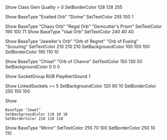 Show
    Class Gem
    Quality > 0
    SetBorderColor 128 128 255
 
Show
    BaseType "Exalted Orb" "Divine"
    SetTextColor 255 100 1
 
Show
    BaseType "Chaos Orb" "Regal Orb" "Gemcutter's Prism"
    SetTextColor 190 100 71
Show
    BaseType "Vaal Orb"
    SetTextColor 240 40 40
 
 
Show
    BaseType "Jeweller's Orb" "Orb of Regret" "Orb of Fusing" "Scouring"
    SetTextColor 210 210 210
    SetBackgroundColor 100 100 100
    SetBorderColor 190 110 10
 
Show
    BaseType "Chisel" "Orb of Chance"
    SetTextColor 150 130 50
    SetBackgroundColor 0 0 0
 
 
Show
    SocketGroup RGB
    PlayAlertSound 1
 
Show
    LinkedSockets >= 5
    SetBackgroundColor 120 90 10
    SetBorderColor 250 150 100
 
Show
 
    BaseType "Jewel"
    SetBackgroundColor 110 10 10
    SetBorderColor 210 110 110
 
Show
    BaseType "Mirror"
    SetTextColor 255 70 100
    SetBorderColor 250 10 110
